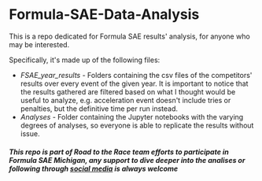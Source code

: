 # Formula-SAE-Data-Analysis

This is a repo dedicated for Formula SAE results' analysis, for anyone who may be interested.

Specifically, it's made up of the following files:
* _FSAE_year_results_ - Folders containing the csv files of the competitors' results over every event of the given year. It is important to notice that the results gathered are filtered based on what I thought would be useful to analyze, e.g. acceleration event doesn't include tries or penalties, but the definitive time per run instead.
* _Analyses_ - Folder containing the Jupyter notebooks with the varying degrees of analyses, so everyone is able to replicate the results without issue.

##### This repo is part of Road to the Race team efforts to participate in Formula SAE Michigan, any support to dive deeper into the analises or following through [social media](https://www.instagram.com/road2therace/) is always welcome

